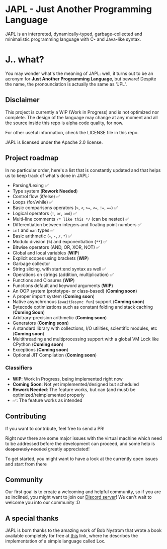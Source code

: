 # JAPL - Just Another Programming Language
JAPL is an interpreted, dynamically-typed, garbage-collected and minimalistic programming language with C- and Java-like syntax.

# J.. what?


You may wonder what's the meaning of JAPL: well, it turns out to be an acronym
for __Just Another Programming Language__, but beware! Despite the name, the pronounciation is actually the same as "JPL".

## Disclaimer

This project is currently a WIP (Work in Progress) and is not optimized nor complete.
The design of the language may change at any moment and all the source inside this repo
is alpha code quality, for now. 

For other useful information, check the LICENSE file in this repo.

JAPL is licensed under the Apache 2.0 license.


## Project roadmap

In no particular order, here's a list that is constantly updated and that helps us to keep track
of what's done in JAPL:

- Parsing/Lexing ✅
- Type system  (__Rework Needed__)
- Control flow (if/else)  ✅
- Loops (for/while)  ✅
- Basic comparisons operators (`>`, `<`, `>=`, `<=`, `!=`, `==`) ✅
- Logical operators (`!`, `or`, `and`)  ✅
- Multi-line comments `/* like this */` (can be nested)  ✅
- Differentiation between integers and floating point numbers  ✅
- `inf` and `nan` types  ✅
- Basic arithmetic (`+`, `-`, `/`, `*`)  ✅
- Modulo division (`%`) and exponentiation (`**`)  ✅
- Bitwise operators (AND, OR, XOR, NOT)  ✅
- Global and local variables  (__WIP__)
- Explicit scopes using brackets (__WIP__)
- Garbage collector
- String slicing, with start:end syntax as well  ✅
- Operations on strings (addition, multiplication)  ✅
- Functions and Closures (__WIP__)
- Functions default and keyword arguments (__WIP__)
- An OOP system (prototype- or class-based)  (__Coming soon__)
- A proper import system (__Coming soon__)
- Native asynchronous (`await`/`async fun`) support (__Coming soon__)
- Bytecode optimizations such as constant folding and stack caching (__Coming Soon__)
- Arbitrary-precision arithmetic (__Coming soon__)
- Generators (__Coming soon__)
- A standard library with collections, I/O utilities, scientific modules, etc (__Coming soon__)
- Multithreading and multiprocessing support with a global VM Lock like CPython (__Coming soon__)
- Exceptions (__Coming soon__)
- Optional JIT Compilation (__Coming soon__)



### Classifiers

- __WIP__: Work In Progress, being implemented right now
- __Coming Soon__: Not yet implemented/designed but scheduled
- __Rework Needed__: The feature works, but can (and must) be optimized/reimplemented properly
- ✅: The feature works as intended


## Contributing

If you want to contribute, feel free to send a PR!

Right now there are some major issues with the virtual machine which need to be addressed
before the development can proceed, and some help is ~~desperately needed~~ greatly appreciated!

To get started, you might want to have a look at the currently open issues and start from there


## Community

Our first goal is to create a welcoming and helpful community, so if you are so inclined,
you might want to join our [Discord server](https://discord.gg/P8FYZvM)! We can't wait to welcome you into
our community :D


## A special thanks

JAPL is born thanks to the amazing work of Bob Nystrom that wrote a book available completely for free
at [this](https://craftinginterpreters.com) link, where he describes the implementation of a simple language called Lox.

